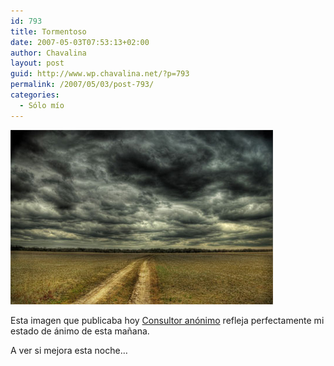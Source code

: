 ```yaml
---
id: 793
title: Tormentoso
date: 2007-05-03T07:53:13+02:00
author: Chavalina
layout: post
guid: http://www.wp.chavalina.net/?p=793
permalink: /2007/05/03/post-793/
categories:
  - Sólo mío
---
```

<p class="imgcentro">
  <img src="/imagenes/fotos/tormentoso.jpg" alt="Tormentoso" />
</p>

Esta imagen que publicaba hoy <a href="http://www.vidadeunconsultor.com/2007/05/dia-tormentoso/" target="_blank">Consultor an&oacute;nimo</a> refleja perfectamente mi estado de ánimo de esta ma&ntilde;ana.

A ver si mejora esta noche…